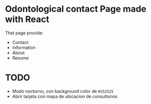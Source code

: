 # Odontological contact Page made with React
That page provide:
* Contact 
* Information
* About
* Resume


# TODO
* Modo nocturno, con background color de `#252525`
* Abrir tarjeta con mapa de ubicacion de consultorios
